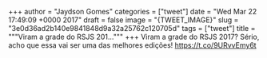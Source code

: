 
+++
author = "Jaydson Gomes"
categories = ["tweet"]
date = "Wed Mar 22 17:49:09 +0000 2017"
draft = false
image = "{TWEET_IMAGE}"
slug = "3e0d36ad2b140e9841848d9a32a25762c120705d"
tags = ["tweet"]
title = """Viram a grade do RSJS 201..."""
+++
Viram a grade do RSJS 2017? Sério, acho que essa vai ser uma das melhores edições! https://t.co/9URvvEmy6t
